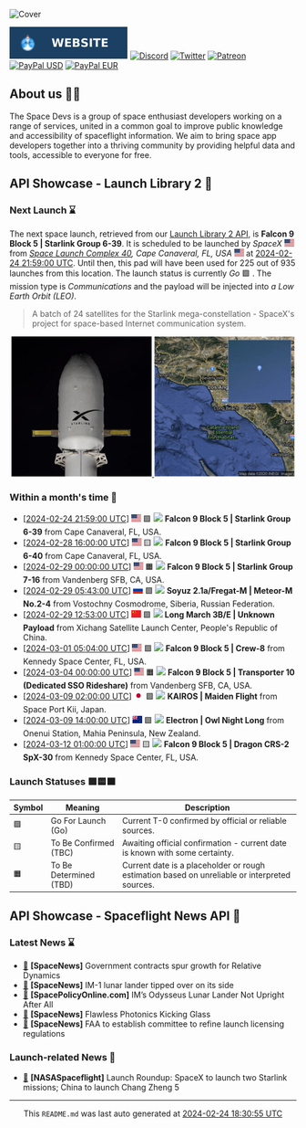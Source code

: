 ![Cover](https://raw.githubusercontent.com/TheSpaceDevs/Tutorials/main/assets/tsd_cover.png)


[![Website](https://raw.githubusercontent.com/TheSpaceDevs/Tutorials/e36b2c250ce7fcd4a801c1ed6cb1f9f9d031696b/assets/badge_tsd_website.svg)](https://thespacedevs.com/)
[![Discord](https://img.shields.io/badge/Discord-%237289DA.svg?style=for-the-badge&logo=discord&logoColor=white)](https://discord.gg/p7ntkNA)
[![Twitter](https://img.shields.io/badge/Twitter-%231DA1F2.svg?style=for-the-badge&logo=Twitter&logoColor=white)](https://twitter.com/TheSpaceDevs)
[![Patreon](https://img.shields.io/badge/Patreon-F96854?style=for-the-badge&logo=patreon&logoColor=white)](https://www.patreon.com/TheSpaceDevs)
[![PayPal USD](https://img.shields.io/badge/PayPal-00457C?style=for-the-badge&logo=paypal&logoColor=white&label=USD)](https://www.paypal.com/donate/?hosted_button_id=UCPX4EL6E9JFA)
[![PayPal EUR](https://img.shields.io/badge/PayPal-00457C?style=for-the-badge&logo=paypal&logoColor=white&label=EUR)](https://www.paypal.com/donate/?hosted_button_id=5S7MGGWJJBHL6)

## About us 🧑‍🚀
The Space Devs is a group of space enthusiast developers working on a range of
services, united in a common goal to improve public knowledge and accessibility
of spaceflight information. We aim to bring space app developers together into a
thriving community by providing helpful data and tools, accessible to everyone
for free.

## API Showcase - Launch Library 2 🚀

### Next Launch ⌛
The next space launch, retrieved from our
<a href="https://thespacedevs.com/llapi">Launch Library 2 API</a>, is
**Falcon 9 Block 5 | Starlink Group 6-39**. It is scheduled to be launched by *SpaceX*
<img width="17" src="https://raw.githubusercontent.com/lipis/flag-icons/main/flags/4x3/us.svg" />
from *<a href="https://en.wikipedia.org/wiki/Cape_Canaveral_Air_Force_Station_Space_Launch_Complex_40">Space Launch Complex 40</a>, Cape Canaveral, FL, USA*
<img width="17" src="https://raw.githubusercontent.com/lipis/flag-icons/main/flags/4x3/us.svg" />
at <a href="https://www.timeanddate.com/worldclock/fixedtime.html?iso=20240224T215900">2024-02-24 21:59:00 UTC</a>.  Until
then, this pad will have been used for 225
out of 935 launches from this location. The launch status is currently
*Go* 🟩 . The mission type is
*Communications* and the payload will be injected
into *a Low Earth Orbit
(LEO)*.
<br>
<blockquote>
  A batch of 24 satellites for the Starlink mega-constellation - SpaceX's project for space-based Internet communication system.
</blockquote>

<p float="left" align="center">
  <a href="https://en.wikipedia.org/wiki/Falcon_9" >
    <img alt="launch-image" width="49%" src="profile/cache/launch_image.png" />
  </a>
  <a href="https://www.google.com/maps?q=28.56194122,-80.57735736" >
    <img alt="pad-location" width="49%" src="profile/cache/new_pad_image.png"  />
  </a>
</p>

### Within a month's time 📅
- \[<a href="https://www.timeanddate.com/worldclock/fixedtime.html?iso=20240224T215900">2024-02-24 21:59:00 UTC</a>\]  <img width="17" src="https://raw.githubusercontent.com/lipis/flag-icons/main/flags/4x3/us.svg" /> 🟩  <a href="https://www.google.com/calendar/render?action=TEMPLATE&text=Falcon 9 Block 5 | Starlink Group 6-39&location=Cape Canaveral, FL, USA&dates=20240224T215900Z%2F20240225T015750Z"><img border="0" width="15" src="https://upload.wikimedia.org/wikipedia/commons/a/a5/Google_Calendar_icon_%282020%29.svg"></a> **Falcon 9 Block 5 | Starlink Group 6-39** from Cape Canaveral, FL, USA.
- \[<a href="https://www.timeanddate.com/worldclock/fixedtime.html?iso=20240228T160000">2024-02-28 16:00:00 UTC</a>\]  <img width="17" src="https://raw.githubusercontent.com/lipis/flag-icons/main/flags/4x3/us.svg" /> 🟨  <a href="https://www.google.com/calendar/render?action=TEMPLATE&text=Falcon 9 Block 5 | Starlink Group 6-40&location=Cape Canaveral, FL, USA&dates=20240228T160000Z%2F20240228T193100Z"><img border="0" width="15" src="https://upload.wikimedia.org/wikipedia/commons/a/a5/Google_Calendar_icon_%282020%29.svg"></a> **Falcon 9 Block 5 | Starlink Group 6-40** from Cape Canaveral, FL, USA.
- \[<a href="https://www.timeanddate.com/worldclock/fixedtime.html?iso=20240229T000000">2024-02-29 00:00:00 UTC</a>\]  <img width="17" src="https://raw.githubusercontent.com/lipis/flag-icons/main/flags/4x3/us.svg" /> 🟧  <a href="https://www.google.com/calendar/render?action=TEMPLATE&text=Falcon 9 Block 5 | Starlink Group 7-16&location=Vandenberg SFB, CA, USA&dates=20240229T000000Z%2F20240229T000000Z"><img border="0" width="15" src="https://upload.wikimedia.org/wikipedia/commons/a/a5/Google_Calendar_icon_%282020%29.svg"></a> **Falcon 9 Block 5 | Starlink Group 7-16** from Vandenberg SFB, CA, USA.
- \[<a href="https://www.timeanddate.com/worldclock/fixedtime.html?iso=20240229T054300">2024-02-29 05:43:00 UTC</a>\]  <img width="17" src="https://raw.githubusercontent.com/lipis/flag-icons/main/flags/4x3/ru.svg" /> 🟩  <a href="https://www.google.com/calendar/render?action=TEMPLATE&text=Soyuz 2.1a/Fregat-M | Meteor-M No.2-4&location=Vostochny Cosmodrome, Siberia, Russian Federation&dates=20240229T054300Z%2F20240229T054300Z"><img border="0" width="15" src="https://upload.wikimedia.org/wikipedia/commons/a/a5/Google_Calendar_icon_%282020%29.svg"></a> **Soyuz 2.1a/Fregat-M | Meteor-M No.2-4** from Vostochny Cosmodrome, Siberia, Russian Federation.
- \[<a href="https://www.timeanddate.com/worldclock/fixedtime.html?iso=20240229T125300">2024-02-29 12:53:00 UTC</a>\]  <img width="17" src="https://raw.githubusercontent.com/lipis/flag-icons/main/flags/4x3/cn.svg" /> 🟩  <a href="https://www.google.com/calendar/render?action=TEMPLATE&text=Long March 3B/E | Unknown Payload&location=Xichang Satellite Launch Center, People&#x27;s Republic of China&dates=20240229T125300Z%2F20240229T132300Z"><img border="0" width="15" src="https://upload.wikimedia.org/wikipedia/commons/a/a5/Google_Calendar_icon_%282020%29.svg"></a> **Long March 3B/E | Unknown Payload** from Xichang Satellite Launch Center, People's Republic of China.
- \[<a href="https://www.timeanddate.com/worldclock/fixedtime.html?iso=20240301T050400">2024-03-01 05:04:00 UTC</a>\]  <img width="17" src="https://raw.githubusercontent.com/lipis/flag-icons/main/flags/4x3/us.svg" /> 🟩  <a href="https://www.google.com/calendar/render?action=TEMPLATE&text=Falcon 9 Block 5 | Crew-8&location=Kennedy Space Center, FL, USA&dates=20240301T050400Z%2F20240301T050400Z"><img border="0" width="15" src="https://upload.wikimedia.org/wikipedia/commons/a/a5/Google_Calendar_icon_%282020%29.svg"></a> **Falcon 9 Block 5 | Crew-8** from Kennedy Space Center, FL, USA.
- \[<a href="https://www.timeanddate.com/worldclock/fixedtime.html?iso=20240304T000000">2024-03-04 00:00:00 UTC</a>\]  <img width="17" src="https://raw.githubusercontent.com/lipis/flag-icons/main/flags/4x3/us.svg" /> 🟧  <a href="https://www.google.com/calendar/render?action=TEMPLATE&text=Falcon 9 Block 5 | Transporter 10 (Dedicated SSO Rideshare)&location=Vandenberg SFB, CA, USA&dates=20240304T000000Z%2F20240304T000000Z"><img border="0" width="15" src="https://upload.wikimedia.org/wikipedia/commons/a/a5/Google_Calendar_icon_%282020%29.svg"></a> **Falcon 9 Block 5 | Transporter 10 (Dedicated SSO Rideshare)** from Vandenberg SFB, CA, USA.
- \[<a href="https://www.timeanddate.com/worldclock/fixedtime.html?iso=20240309T020000">2024-03-09 02:00:00 UTC</a>\]  <img width="17" src="https://raw.githubusercontent.com/lipis/flag-icons/main/flags/4x3/jp.svg" /> 🟩  <a href="https://www.google.com/calendar/render?action=TEMPLATE&text=KAIROS | Maiden Flight&location=Space Port Kii, Japan&dates=20240309T020000Z%2F20240309T030000Z"><img border="0" width="15" src="https://upload.wikimedia.org/wikipedia/commons/a/a5/Google_Calendar_icon_%282020%29.svg"></a> **KAIROS | Maiden Flight** from Space Port Kii, Japan.
- \[<a href="https://www.timeanddate.com/worldclock/fixedtime.html?iso=20240309T140000">2024-03-09 14:00:00 UTC</a>\]  <img width="17" src="https://raw.githubusercontent.com/lipis/flag-icons/main/flags/4x3/nz.svg" /> 🟩  <a href="https://www.google.com/calendar/render?action=TEMPLATE&text=Electron | Owl Night Long&location=Onenui Station, Mahia Peninsula, New Zealand&dates=20240309T140000Z%2F20240309T140000Z"><img border="0" width="15" src="https://upload.wikimedia.org/wikipedia/commons/a/a5/Google_Calendar_icon_%282020%29.svg"></a> **Electron | Owl Night Long** from Onenui Station, Mahia Peninsula, New Zealand.
- \[<a href="https://www.timeanddate.com/worldclock/fixedtime.html?iso=20240312T010000">2024-03-12 01:00:00 UTC</a>\]  <img width="17" src="https://raw.githubusercontent.com/lipis/flag-icons/main/flags/4x3/us.svg" /> 🟨  <a href="https://www.google.com/calendar/render?action=TEMPLATE&text=Falcon 9 Block 5 | Dragon CRS-2 SpX-30&location=Kennedy Space Center, FL, USA&dates=20240312T010000Z%2F20240312T010000Z"><img border="0" width="15" src="https://upload.wikimedia.org/wikipedia/commons/a/a5/Google_Calendar_icon_%282020%29.svg"></a> **Falcon 9 Block 5 | Dragon CRS-2 SpX-30** from Kennedy Space Center, FL, USA.


### Launch Statuses 🟩🟨🟧
<p align="center">
    <table class="tg">
    <thead>
      <tr>
        <th class="tg-0pky">Symbol</th>
        <th class="tg-0pky">Meaning</th>
        <th class="tg-0pky">Description</th>
      </tr>
    </thead>
    <tbody>
      <tr>
        <td class="tg-0pky">🟩</td>
        <td class="tg-0pky">Go For Launch (Go)</td>
        <td class="tg-0pky">Current T-0 confirmed by official or reliable sources.</td>
      </tr>
      <tr>
        <td class="tg-0pky">🟨</td>
        <td class="tg-0pky">To Be Confirmed (TBC)</td>
        <td class="tg-0pky">Awaiting official confirmation - current date is known with some certainty.</td>
      </tr>
      <tr>
        <td class="tg-0pky">🟧</td>
        <td class="tg-0pky">To Be Determined (TBD)</td>
        <td class="tg-0pky">Current date is a placeholder or rough estimation based on unreliable or interpreted sources.</td>
      </tr>
    </tbody>
    </table>
</p>

## API Showcase - Spaceflight News API 📰

### Latest News ⌛
- <a href="https://spacenews.com/government-contracts-spur-growth-for-relative-dynamics/" >🔗</a> **[SpaceNews]** Government contracts spur growth for Relative Dynamics
- <a href="https://spacenews.com/im-1-lunar-lander-tipped-over-on-its-side/" >🔗</a> **[SpaceNews]** IM-1 lunar lander tipped over on its side
- <a href="https://spacepolicyonline.com/news/ims-odysseus-lunar-lander-not-upright-after-all/" >🔗</a> **[SpacePolicyOnline.com]** IM’s Odysseus Lunar Lander Not Upright After All
- <a href="https://spacenews.com/flawless-photonics-kicking-glass/" >🔗</a> **[SpaceNews]** Flawless Photonics Kicking Glass
- <a href="https://spacenews.com/faa-to-establish-committee-to-refine-launch-licensing-regulations/" >🔗</a> **[SpaceNews]** FAA to establish committee to refine launch licensing regulations


### Launch-related News 🚀

- <a href="https://www.nasaspaceflight.com/2024/02/launch-roundup-022224/" >🔗</a> **[NASASpaceflight]** Launch Roundup: SpaceX to launch two Starlink missions; China to launch Chang Zheng 5


<hr>
  <div align="center">
  This <code>README.md</code> was last auto generated at <a href="https://www.timeanddate.com/worldclock/fixedtime.html?iso=20240224T183055">2024-02-24 18:30:55 UTC</a>
  <br>
  <!-- <a href="https://medium.com/@g.h.garrett" target="_blank">Learn to add space launches to your profile here!</a> -->
</div>